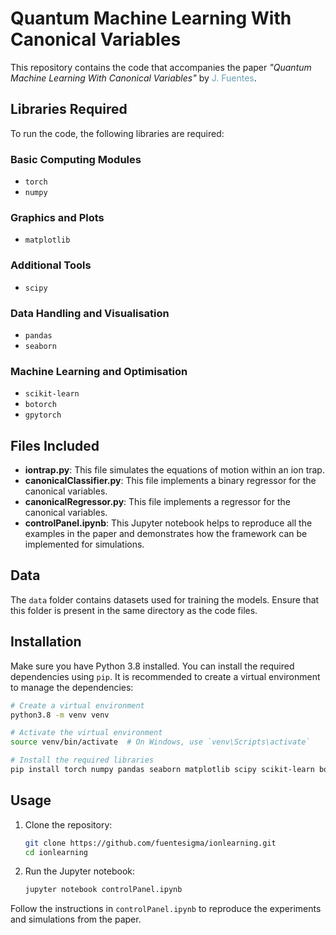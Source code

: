 # Quantum Machine Learning With Canonical Variables

This repository contains the code that accompanies the paper _"Quantum Machine Learning With Canonical Variables"_ by <span style="color:#6a9fb5;">J. Fuentes</span>.

## Libraries Required

To run the code, the following libraries are required:

### Basic Computing Modules
- `torch`
- `numpy`

### Graphics and Plots
- `matplotlib`

### Additional Tools
- `scipy`

### Data Handling and Visualisation
- `pandas`
- `seaborn`

### Machine Learning and Optimisation
- `scikit-learn`
- `botorch`
- `gpytorch`

## Files Included

- **iontrap.py**: This file simulates the equations of motion within an ion trap.
- **canonicalClassifier.py**: This file implements a binary regressor for the canonical variables.
- **canonicalRegressor.py**: This file implements a regressor for the canonical variables.
- **controlPanel.ipynb**: This Jupyter notebook helps to reproduce all the examples in the paper and demonstrates how the framework can be implemented for simulations.

## Data

The `data` folder contains datasets used for training the models. Ensure that this folder is present in the same directory as the code files.

## Installation

Make sure you have Python 3.8 installed. You can install the required dependencies using `pip`. It is recommended to create a virtual environment to manage the dependencies:

```bash
# Create a virtual environment
python3.8 -m venv venv

# Activate the virtual environment
source venv/bin/activate  # On Windows, use `venv\Scripts\activate`

# Install the required libraries
pip install torch numpy pandas seaborn matplotlib scipy scikit-learn botorch gpytorch

```

## Usage

1. Clone the repository:
    ```bash
    git clone https://github.com/fuentesigma/ionlearning.git
    cd ionlearning
    ```

2. Run the Jupyter notebook:
    ```bash
    jupyter notebook controlPanel.ipynb
    ```

Follow the instructions in `controlPanel.ipynb` to reproduce the experiments and simulations from the paper.
